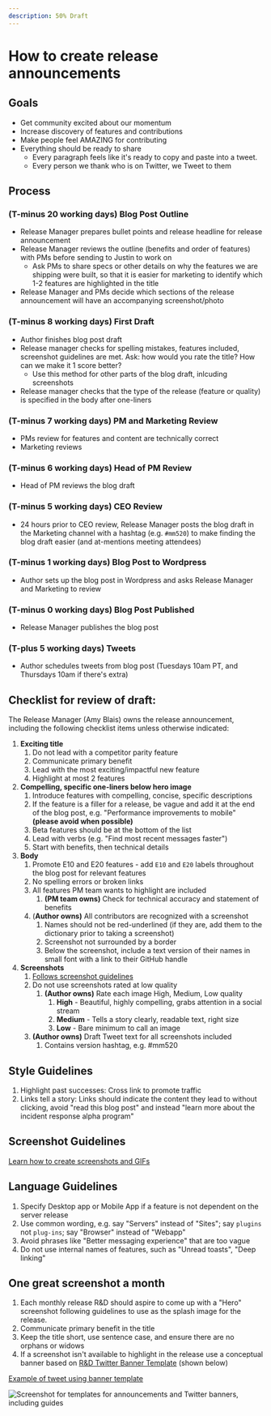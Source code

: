 ```yaml
---
description: 50% Draft
---
```


# How to create release announcements

## **Goals**

* Get community excited about our momentum 
* Increase discovery of features and contributions 
* Make people feel AMAZING for contributing 
* Everything should be ready to share
  * Every paragraph feels like it's ready to copy and paste into a tweet. 
  * Every person we thank who is on Twitter, we Tweet to them

## **Process**

### (T-minus 20 working days) Blog Post Outline
* Release Manager prepares bullet points and release headline for release announcement
* Release Manager reviews the outline (benefits and order of features) with PMs before sending to Justin to work on
  - Ask PMs to share specs or other details on why the features we are shipping were built, so that it is easier for marketing to identify which 1-2 features are highlighted in the title
* Release Manager and PMs decide which sections of the release announcement will have an accompanying screenshot/photo

### (T-minus 8 working days) First Draft
* Author finishes blog post draft
* Release manager checks for spelling mistakes, features included, screenshot guidelines are met. Ask: how would you rate the title? How can we make it 1 score better? 
  - Use this method for other parts of the blog draft, inlcuding screenshots
* Release manager checks that the type of the release (feature or quality) is specified in the body after one-liners

### (T-minus 7 working days) PM and Marketing Review
* PMs review for features and content are technically correct
* Marketing reviews

### (T-minus 6 working days) Head of PM Review
* Head of PM reviews the blog draft

### (T-minus 5 working days) CEO Review
* 24 hours prior to CEO review, Release Manager posts the blog draft in the Marketing channel with a hashtag (e.g. ``#mm520``) to make finding the blog draft easier (and at-mentions meeting attendees)

### (T-minus 1 working days) Blog Post to Wordpress
* Author sets up the blog post in Wordpress and asks Release Manager and Marketing to review

### (T-minus 0 working days) Blog Post Published
* Release Manager publishes the blog post

### (T-plus 5 working days) Tweets
* Author schedules tweets from blog post \(Tuesdays 10am PT, and Thursdays 10am if there's extra\)

## **Checklist for review of draft:**

The Release Manager \(Amy Blais\) owns the release announcement, including the following checklist items unless otherwise indicated:

1. **Exciting title**
   1. Do not lead with a competitor parity feature 
   2. Communicate primary benefit
   3. Lead with the most exciting/impactful new feature
   4. Highlight at most 2 features
2. **Compelling, specific one-liners below hero image**
   1. Introduce features with compelling, concise, specific descriptions
   2. If the feature is a filler for a release, be vague and add it at the end of the blog post, e.g. "Performance improvements to mobile" **\(please avoid when possible\)**
   3. Beta features should be at the bottom of the list
   4. Lead with verbs (e.g. "Find most recent messages faster")
   5. Start with benefits, then technical details
3. **Body**
   1. Promote E10 and E20 features - add `E10` and `E20` labels throughout the blog post for relevant features
   2. No spelling errors or broken links
   3. All features PM team wants to highlight are included
      1. **\(PM team owns\)** Check for technical accuracy and statement of benefits 
   4. \(**Author owns\)** All contributors are recognized with a screenshot 
      1. Names should not be red-underlined \(if they are, add them to the dictionary prior to taking a screenshot\)
      2. Screenshot not surrounded by a border
      3. Below the screenshot, include a text version of their names in small font with a link to their GitHub handle
4. **Screenshots**
   1. [Follows screenshot guidelines](https://handbook.mattermost.com/operations/messaging-and-math/how-to-guides-for-m-and-m/how-to-create-screenshots-and-gifs)
   2. Do not use screenshots rated at low quality
      1. **\(Author owns\)** Rate each image High, Medium, Low quality
         1. **High** - Beautiful, highly compelling, grabs attention in a social stream 
         2. **Medium** - Tells a story clearly, readable text, right size 
         3. **Low** - Bare minimum to call an image 
   3. **\(Author owns\)** Draft Tweet text for all screenshots included
      1. Contains version hashtag, e.g. \#mm520

## **Style Guidelines**

1. Highlight past successes: Cross link to promote traffic 
2. Links tell a story: Links should indicate the content they lead to without clicking, avoid "read this blog post" and instead "learn more about the incident response alpha program"

## Screenshot Guidelines

[Learn how to create screenshots and GIFs](https://handbook.mattermost.com/operations/messaging-and-math/how-to-guides-for-m-and-m/how-to-create-screenshots-and-gifs)

## Language Guidelines
1. Specify Desktop app or Mobile App if a feature is not dependent on the server release
2. Use common wording, e.g. say "Servers" instead of "Sites"; say `plugins` not `plug-ins`; say "Browser" instead of "Webapp"
3. Avoid phrases like "Better messaging experience" that are too vague
4. Do not use internal names of features, such as "Unread toasts", "Deep linking"

## One great screenshot a month

1. Each monthly release R&D should aspire to come up with a "Hero" screenshot following guidelines to use as the splash image for the release.
2. Communicate primary benefit in the title
3. Keep the title short, use sentence case, and ensure there are no orphans or widows
4. If a screenshot isn't available to highlight in the release use a conceptual banner based on [R&D Twitter Banner Template](https://community.mattermost.com/files/6bc4cot5xbyi8cfxesgyx6aqdw/public?h=HKLm3FZvOvpylxVk7mUYmeaBQ_rFV_JCEAZ2w5z9fg4) \(shown below\)

[Example of tweet using banner template](https://twitter.com/iantien/status/1217457762772238336)

![Screenshot for templates for announcements and Twitter banners, including guides](../../../.gitbook/assets/image%20%2862%29.png)
